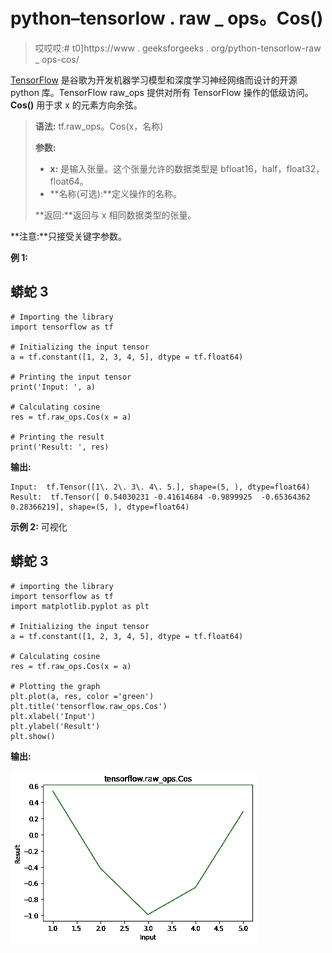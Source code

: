 # python–tensorlow . raw _ ops。Cos()

> 哎哎哎:# t0]https://www . geeksforgeeks . org/python-tensorlow-raw _ ops-cos/

[TensorFlow](https://www.geeksforgeeks.org/introduction-to-tensorflow/) 是谷歌为开发机器学习模型和深度学习神经网络而设计的开源 python 库。TensorFlow raw_ops 提供对所有 TensorFlow 操作的低级访问。 **Cos()** 用于求 x 的元素方向余弦。

> **语法:** tf.raw_ops。Cos(x，名称)
> 
> **参数:**
> 
> *   **x:** 是输入张量。这个张量允许的数据类型是 bfloat16，half，float32，float64。
> *   **名称(可选):**定义操作的名称。
>     
> 
> **返回:**返回与 x 相同数据类型的张量。

**注意:**只接受关键字参数。

**例 1:**

## 蟒蛇 3

```
# Importing the library
import tensorflow as tf

# Initializing the input tensor
a = tf.constant([1, 2, 3, 4, 5], dtype = tf.float64)

# Printing the input tensor
print('Input: ', a)

# Calculating cosine
res = tf.raw_ops.Cos(x = a)

# Printing the result
print('Result: ', res)
```

**输出:**

```
Input:  tf.Tensor([1\. 2\. 3\. 4\. 5.], shape=(5, ), dtype=float64)
Result:  tf.Tensor([ 0.54030231 -0.41614684 -0.9899925  -0.65364362  0.28366219], shape=(5, ), dtype=float64)

```

**示例 2:** 可视化

## 蟒蛇 3

```
# importing the library
import tensorflow as tf
import matplotlib.pyplot as plt

# Initializing the input tensor
a = tf.constant([1, 2, 3, 4, 5], dtype = tf.float64)

# Calculating cosine
res = tf.raw_ops.Cos(x = a)

# Plotting the graph
plt.plot(a, res, color ='green')
plt.title('tensorflow.raw_ops.Cos')
plt.xlabel('Input')
plt.ylabel('Result')
plt.show()
```

**输出:**

![](img/584ab820dd1cfffcf60847f240653f37.png)